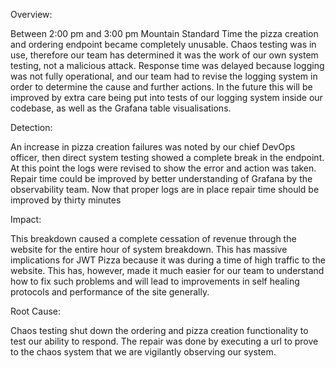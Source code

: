 Overview:

Between 2:00 pm and 3:00 pm Mountain Standard Time the pizza creation and ordering endpoint became completely unusable. Chaos testing was in use, therefore our team has determined it was the work of our own system testing, not a malicious attack. Response time was delayed because logging was not fully operational, and our team had to revise the logging system in order to determine the cause and further actions. In the future this will be improved by extra care being put into tests of our logging system inside our codebase, as well as the Grafana table visualisations. 

Detection:

An increase in pizza creation failures was noted by our chief DevOps officer, then direct system testing showed a complete break in the endpoint. At this point the logs were revised to show the error and action was taken. Repair time could be improved by better understanding of Grafana by the observability team. Now that proper logs are in place repair time should be improved by thirty minutes

Impact:

This breakdown caused a complete cessation of revenue through the website for the entire hour of system breakdown. This has massive implications for JWT Pizza because it was during a time of high traffic to the website. This has, however, made it much easier for our team to understand how to fix such problems and will lead to improvements in self healing protocols and performance of the site generally.

Root Cause:

Chaos testing shut down the ordering and pizza creation functionality to test our ability to respond. The repair was done by executing a url to prove to the chaos system that we are vigilantly observing our system.